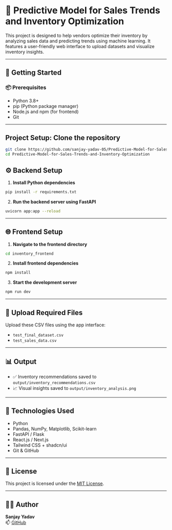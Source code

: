 # 🧠 Predictive Model for Sales Trends and Inventory Optimization

This project is designed to help vendors optimize their inventory by analyzing sales data and predicting trends using machine learning. It features a user-friendly web interface to upload datasets and visualize inventory insights.

---

## 🚀 Getting Started

### 📦 Prerequisites

- Python 3.8+
- pip (Python package manager)
- Node.js and npm (for frontend)
- Git

---



## Project Setup: Clone the repository

```bash
git clone https://github.com/sanjay-yadav-05/Predictive-Model-for-Sales-Trends-and-Inventory-Optimization.git
cd Predictive-Model-for-Sales-Trends-and-Inventory-Optimization
```
## ⚙️ Backend Setup

1. **Install Python dependencies**

```bash
pip install -r requirements.txt
```

2. **Run the backend server using FastAPI**

```bash
uvicorn app:app --reload
```

---

## 🌐 Frontend Setup

1. **Navigate to the frontend directory**

```bash
cd inventory_frontend
```

2. **Install frontend dependencies**

```bash
npm install
```

3. **Start the development server**

```bash
npm run dev
```

---

## 📁 Upload Required Files

Upload these CSV files using the app interface:
- `test_final_dataset.csv`
- `test_sales_data.csv`

---

## 📊 Output

- ✅ Inventory recommendations saved to `output/inventory_recommendations.csv`
- 📈 Visual insights saved to `output/inventory_analysis.png`

---

## 🧪 Technologies Used

- Python
- Pandas, NumPy, Matplotlib, Scikit-learn
- FastAPI / Flask
- React.js / Next.js
- Tailwind CSS + shadcn/ui
- Git & GitHub

---

## 📜 License

This project is licensed under the [MIT License](LICENSE).

---

## 👨‍💻 Author

**Sanjay Yadav**  
📫 [GitHub](https://github.com/sanjay-yadav-05)
